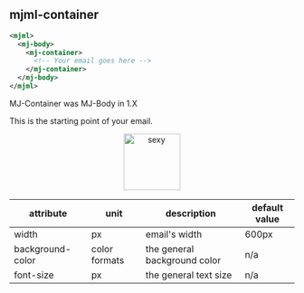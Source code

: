 ## mjml-container

```xml
<mjml>
  <mj-body>
    <mj-container>
      <!-- Your email goes here -->
    </mj-container>
  </mj-body>
</mjml>
```

<aside class="notice">
  MJ-Container was MJ-Body in 1.X
</aside>

This is the starting point of your email.

<p align="center">
  <a href="https://mjml.io/try-it-live/component/container">
    <img width="100px" src="http://imgh.us/TRYITLIVE.svg" alt="sexy" />
  </a>
</p>

attribute            | unit          | description                    | default value
---------------------|---------------|--------------------------------|---------------
width                | px            | email's width                  | 600px
background-color     | color formats | the general background color   | n/a
font-size            | px            | the general text size          | n/a
